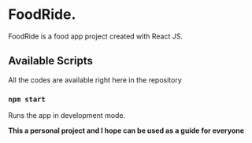# FoodRide.


FoodRide is a food app project created with React JS.


## Available Scripts

All the codes are available right here in the repository

### `npm start`

Runs the app in development mode.

**This a personal project and I hope can be used as a guide for everyone**




